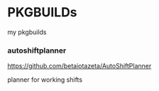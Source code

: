 # PKGBUILDs
my pkgbuilds

### autoshiftplanner
https://github.com/betaiotazeta/AutoShiftPlanner

planner for working shifts

